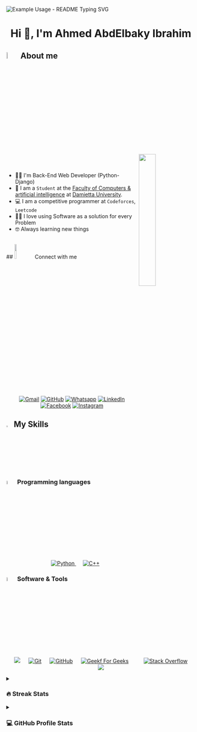 <p align="left">
  <img src="https://readme-typing-svg.demolab.com/?lines=Hello+to+My+GitHub!;&font=Fira%20Code&width=400&height=50&duration=4000&pause=1000" alt="Example Usage - README Typing SVG">
</p>
<h1 align="center">Hi 👋, I'm Ahmed AbdElbaky Ibrahim</h1>

## <img src = "https://i.pinimg.com/originals/3f/7e/4e/3f7e4eff7c96e9fe4b8b4b1ff3f7bdb5.gif" width = 6.5%> About me

<img align="right" src="https://github.com/7oSkaaa/7oSkaaa/blob/main/Images/Right_Side.gif?raw=true" width=30%>

<br><br>
- 👨‍💻 I'm Back-End Web Developer (Python-Django)
- :school: I am a `Student` at the [Faculty of Computers & artificial intelligence](https://cai.du.edu.eg/) at [Damietta University](https://www.du.edu.eg/).
- :computer: I am a competitive programmer at `Codeforces`,  `Leetcode`
- ✍🏻 I love using Software as a solution for every Problem
- 🤓 Always learning new things
<br>
## <img src="https://github.com/7oSkaaa/7oSkaaa/blob/main/Images/Connect-with-me.gif?raw=true" width="10%"> Connect with me
<p align="center">
	<a href="mailto:ahmedabdelbaki2021@gmail.com"><img img src="https://img.shields.io/badge/gmail-%23EA4335.svg?style=plastic&logo=gmail&logoColor=white" alt="Gmail"/></a>
	<a href="https://github.com/ahmed-3baky"><img src="https://img.shields.io/badge/github-%23181717.svg?style=plastic&logo=github&logoColor=white" alt="GitHub"/></a>
	<a href="https://wa.me/0201098625894"><img src="https://img.shields.io/badge/whatsapp-%2325D366.svg?style=plastic&logo=whatsapp&logoColor=white" alt="Whatsapp"/></a>
	<a href="https://www.linkedin.com/in/ahmed-abdelbaky-822b23308/"><img src="https://img.shields.io/badge/linkedin-%230A66C2.svg?style=plastic&logo=linkedin&logoColor=white" alt="LinkedIn"/></a>
	<a href="https://www.facebook.com/ahmed.abdelbakey.104/"><img src="https://img.shields.io/badge/facebook-%231877F2.svg?style=plastic&logo=facebook&logoColor=white" alt="Facebook"/></a> 
	<a href="https://www.instagram.com/ahmed3baky/?hl=ar"><img src="https://img.shields.io/badge/instagram-%23E4405F.svg?style=plastic&logo=instagram&logoColor=white" alt="Instagram"/></a>
	
</p>



## <img src="https://media2.giphy.com/media/QssGEmpkyEOhBCb7e1/giphy.gif?cid=ecf05e47a0n3gi1bfqntqmob8g9aid1oyj2wr3ds3mg700bl&rid=giphy.gif" width ="3%"> My Skills

### <img src = "https://media.tenor.com/8oox5-cM_2kAAAAi/python.gif/?raw=true" width=5%> Programming languages

<p align="center"> 
  &emsp;
   <a href="https://www.python.org" target="_blank">
    <img alt="Python" src="https://img.shields.io/badge/Python%20-%2314354C.svg?style=plastic&logo=python&logoColor=white">
  </a>
  &emsp;
  <a href="https://www.w3schools.com/cpp/" target="_blank"> 
    <img alt="C++" src="https://img.shields.io/badge/C++%20-%2300599C.svg?style=plastic&logo=c%2B%2B&logoColor=white">
  </a> 
</p>



 ### <img src = "https://github.com/7oSkaaa/7oSkaaa/blob/main/Images/Software_Tools.gif?raw=true" width=5%>  Software & Tools
 
<p align="center">
&emsp;
<a href="#"><img src="https://img.shields.io/badge/django-%23092E20.svg?&style=plastic&logo=django&logoColor=white" /></a>
  &emsp;
    <a href="#"><img alt="Git" src="https://img.shields.io/badge/Git%20-%23F05033.svg?style=plastic&logo=git&logoColor=white"></a>
  &emsp;
    <a href="#"><img alt="GitHub" src="https://img.shields.io/badge/github-%23181717.svg?style=plastic&logo=github&logoColor=white"></a>
  &emsp;
    <a href="#"><img alt="Geekf For Geeks" src="https://img.shields.io/badge/geeksforgeeks-%230F9D58.svg?style=plastic&logo=geeksforgeeks&logoColor=white"></a>
  &emsp;
&emsp;
    <a href="#"><img alt="Stack Overflow" src="https://img.shields.io/badge/-Stack%20Overflow-FE7A16?style=plastic&logo=stack-overflow&logoColor=white"></a>
  &emsp;
    <a href="#"><img src="https://img.shields.io/badge/mysql-%234479A1.svg?&style=plastic&logo=mysql&logoColor=white"/></a>
</p>

<details><summary><h3> 🔥 Streak Stats</h3></summary>

----	

<p align="center"><img src="https://github-readme-streak-stats.herokuapp.com?user=ahmed-3baky&theme=tokyonight" alt="ahmed-3baky" /></p>

</details>
<details><summary><h3>💻 GitHub Profile Stats</h3></summary>

----
	
<p align="center">
    <a href="https://github.com/anuraghazra/github-readme-stats">
	    <img alt="ahmed-3baky's Github Stats" src="https://github-readme-stats.vercel.app/api?username=ahmed-3baky&show_icons=true&count_private=true&locale=en&theme=tokyonight&layout=compact" height="230px"/></a>
	  <img src="https://github-readme-stats.vercel.app/api/top-langs?username=ahmed-3baky&langs_count=10&show_icons=true&locale=en&theme=tokyonight" alt="ahmed-3baky" height="230px"/>
<br/>


<details><summary><h3>⚡ Recent GitHub Activity</h3></summary>

----
	
<img src="https://github-readme-activity-graph.vercel.app/graph?username=ahmed-3baky&bg_color=1a1b27&color=aa82d9&line=628edb&point=64bfaf&area=true&hide_border=true)(https://github.com/ashutosh00710/github-readme-activity-graph)">
 
</details>

## 📂 My Repositories

Here are some of my repositories:

<details>
  <summary>Click to expand!</summary>

  <table>
    <tr>
      <td align="center" width="50%">
        <a href="https://github.com/ahmed-3baky/Django-Blog-App">
          <img src="https://github-readme-stats.vercel.app/api/pin/?username=ahmed-3baky&repo=Django-Blog-App&theme=tokyonight" />
        </a>
        <br>
        <a href="https://github.com/ahmed-3baky/Django-Blog-App">
          <b>Django Blog App</b>
        </a>
        <br>
        A fully functional blog application built with Django.
      </td>
      <td align="center" width="50%">
        <a href="https://github.com/ahmed-3baky/To-Do-List">
          <img src="https://github-readme-stats.vercel.app/api/pin/?username=ahmed-3baky&repo=To-Do-List&theme=tokyonight" />
        </a>
        <br>
        <a href="https://github.com/ahmed-3baky/To-Do-List">
          <b>To-Do List App</b>
        </a>
        <br>
        A simple and user-friendly To-Do List application.
      </td>
    </tr>
    <tr>
      <td align="center" width="50%">
        <a href="https://github.com/ahmed-3baky/Problem-Solving">
          <img src="https://github-readme-stats.vercel.app/api/pin/?username=ahmed-3baky&repo=Problem-Solving&theme=tokyonight" />
        </a>
        <br>
        <a href="https://github.com/ahmed-3baky/Problem-Solving">
          <b>Problem-Solving</b>
        </a>
        <br>
        A collection of my solutions to various coding challenges and problems.
      </td>
      <td align="center" width="50%">
        <a href="https://github.com/ahmed-3baky/Tic-Tac-Toe-Game">
          <img src="https://github-readme-stats.vercel.app/api/pin/?username=ahmed-3baky&repo=Tic-Tac-Toe-Game&theme=tokyonight" />
        </a>
        <br>
        <a href="https://github.com/ahmed-3baky/Tic-Tac-Toe-Game">
          <b>Tic-Tac-Toe Game</b>
        </a>
        <br>
        A simple implementation of the classic Tic-Tac-Toe game.
      </td>
    </tr>
    <tr>
      <td align="center" width="50%">
        <a href="https://github.com/ahmed-3baky/Advanced-Computer-Lab">
          <img src="https://github-readme-stats.vercel.app/api/pin/?username=ahmed-3baky&repo=Advanced-Computer-Lab&theme=tokyonight" />
        </a>
        <br>
        <a href="https://github.com/ahmed-3baky/Advanced-Computer-Lab">
          <b>Advanced Computer Lab</b>
        </a>
        <br>
        A collection of my solutions to the assignments in the Advanced Computer Lab course.
      </td>
      <td align="center" width="50%">
        <a href="https://github.com/ahmed-3baky/Data-Structures-and-Algorithms">
          <img src="https://github-readme-stats.vercel.app/api/pin/?username=ahmed-3baky&repo=Data-Structures-and-Algorithms&theme=tokyonight" />
        </a>
        <br>
        <a href="https://github.com/ahmed-3baky/Data-Structures-and-Algorithms">
          <b>Data Structures and Algorithms</b>
        </a>
        <br>
        Implementation of various data structures and algorithms.
      </td>
    </tr>
  </table>
</details>
